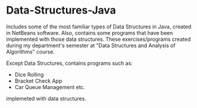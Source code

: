 # Data-Structures-Java
Includes some of the most familiar types of Data Structures in Java, created in NetBeans software. Also, contains some programs that have been implemented with those data structures. These exercises/programs created during my department's semester at "Data Structures and Analysis of Algorithms" course.

Except Data Structures, contains programs such as:
- Dice Rolling 
- Bracket Check App
- Car Queue Management  etc.

implemeted with data structures.
